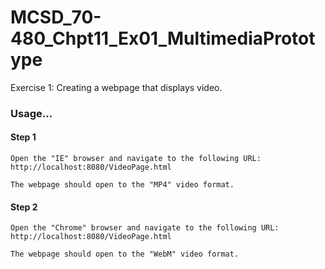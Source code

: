 # MCSD_70-480_Chpt11_Ex01_MultimediaPrototype

Exercise 1: Creating a webpage that displays video.

### Usage...

#### Step 1
```
Open the "IE" browser and navigate to the following URL:
http://localhost:8080/VideoPage.html

The webpage should open to the "MP4" video format.
```

#### Step 2
```
Open the "Chrome" browser and navigate to the following URL:
http://localhost:8080/VideoPage.html

The webpage should open to the "WebM" video format.
```
